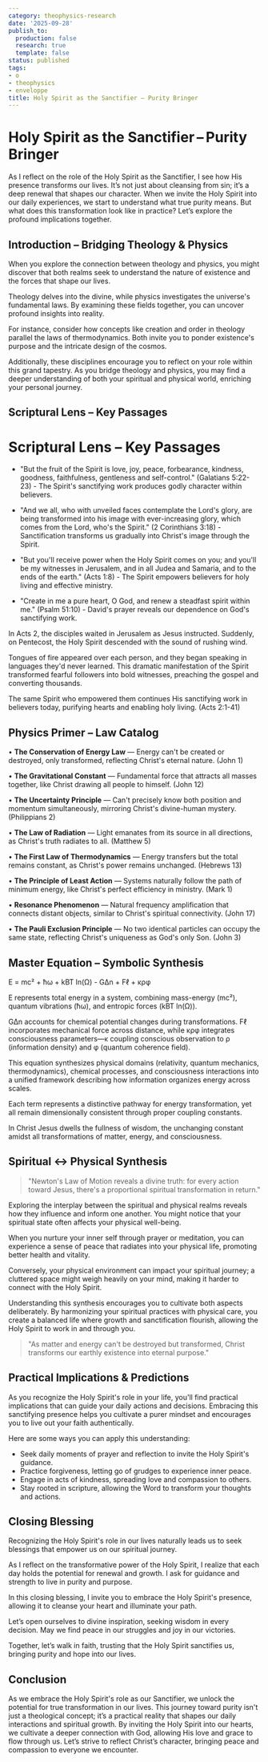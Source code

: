 ```yaml
---
category: theophysics-research
date: '2025-09-28'
publish_to:
  production: false
  research: true
  template: false
status: published
tags:
- o
- theophysics
- enveloppe
title: Holy Spirit as the Sanctifier – Purity Bringer
---
```

   
# Holy Spirit as the Sanctifier – Purity Bringer   
   
As I reflect on the role of the Holy Spirit as the Sanctifier, I see how His presence transforms our lives. It’s not just about cleansing from sin; it’s a deep renewal that shapes our character. When we invite the Holy Spirit into our daily experiences, we start to understand what true purity means. But what does this transformation look like in practice? Let’s explore the profound implications together.   
   
## Introduction – Bridging Theology & Physics   
   
When you explore the connection between theology and physics, you might discover that both realms seek to understand the nature of existence and the forces that shape our lives.   
   
Theology delves into the divine, while physics investigates the universe's fundamental laws. By examining these fields together, you can uncover profound insights into reality.   
   
For instance, consider how concepts like creation and order in theology parallel the laws of thermodynamics. Both invite you to ponder existence's purpose and the intricate design of the cosmos.   
   
Additionally, these disciplines encourage you to reflect on your role within this grand tapestry. As you bridge theology and physics, you may find a deeper understanding of both your spiritual and physical world, enriching your personal journey.   
   
## Scriptural Lens – Key Passages   
   
# Scriptural Lens – Key Passages   
   
* "But the fruit of the Spirit is love, joy, peace, forbearance, kindness, goodness, faithfulness, gentleness and self-control." (Galatians 5:22-23) - The Spirit's sanctifying work produces godly character within believers.   
   
* "And we all, who with unveiled faces contemplate the Lord's glory, are being transformed into his image with ever-increasing glory, which comes from the Lord, who's the Spirit." (2 Corinthians 3:18) - Sanctification transforms us gradually into Christ's image through the Spirit.   
   
* "But you'll receive power when the Holy Spirit comes on you; and you'll be my witnesses in Jerusalem, and in all Judea and Samaria, and to the ends of the earth." (Acts 1:8) - The Spirit empowers believers for holy living and effective ministry.   
   
* "Create in me a pure heart, O God, and renew a steadfast spirit within me." (Psalm 51:10) - David's prayer reveals our dependence on God's sanctifying work.   
   
In Acts 2, the disciples waited in Jerusalem as Jesus instructed. Suddenly, on Pentecost, the Holy Spirit descended with the sound of rushing wind.   
   
Tongues of fire appeared over each person, and they began speaking in languages they'd never learned. This dramatic manifestation of the Spirit transformed fearful followers into bold witnesses, preaching the gospel and converting thousands.   
   
The same Spirit who empowered them continues His sanctifying work in believers today, purifying hearts and enabling holy living. (Acts 2:1-41)   
   
## Physics Primer – Law Catalog   
   
• **The Conservation of Energy Law** — Energy can't be created or destroyed, only transformed, reflecting Christ's eternal nature. (John 1)   
   
• **The Gravitational Constant** — Fundamental force that attracts all masses together, like Christ drawing all people to himself. (John 12)   
   
• **The Uncertainty Principle** — Can't precisely know both position and momentum simultaneously, mirroring Christ's divine-human mystery. (Philippians 2)   
   
• **The Law of Radiation** — Light emanates from its source in all directions, as Christ's truth radiates to all. (Matthew 5)   
   
• **The First Law of Thermodynamics** — Energy transfers but the total remains constant, as Christ's power remains unchanged. (Hebrews 13)   
   
• **The Principle of Least Action** — Systems naturally follow the path of minimum energy, like Christ's perfect efficiency in ministry. (Mark 1)   
   
• **Resonance Phenomenon** — Natural frequency amplification that connects distant objects, similar to Christ's spiritual connectivity. (John 17)   
   
• **The Pauli Exclusion Principle** — No two identical particles can occupy the same state, reflecting Christ's uniqueness as God's only Son. (John 3)   
   
## Master Equation – Symbolic Synthesis   
   
E = mc² + ħω + kBT ln(Ω) - G∆n + Fℓ + κρφ   
   
E represents total energy in a system, combining mass-energy (mc²), quantum vibrations (ħω), and entropic forces (kBT ln(Ω)).   
   
G∆n accounts for chemical potential changes during transformations. Fℓ incorporates mechanical force across distance, while κρφ integrates consciousness parameters—κ coupling conscious observation to ρ (information density) and φ (quantum coherence field).   
   
This equation synthesizes physical domains (relativity, quantum mechanics, thermodynamics), chemical processes, and consciousness interactions into a unified framework describing how information organizes energy across scales.   
   
Each term represents a distinctive pathway for energy transformation, yet all remain dimensionally consistent through proper coupling constants.   
   
In Christ Jesus dwells the fullness of wisdom, the unchanging constant amidst all transformations of matter, energy, and consciousness.   
   
## Spiritual ↔ Physical Synthesis   
   
> "Newton's Law of Motion reveals a divine truth: for every action toward Jesus, there's a proportional spiritual transformation in return."   
   
Exploring the interplay between the spiritual and physical realms reveals how they influence and inform one another. You might notice that your spiritual state often affects your physical well-being.   
   
When you nurture your inner self through prayer or meditation, you can experience a sense of peace that radiates into your physical life, promoting better health and vitality.   
   
Conversely, your physical environment can impact your spiritual journey; a cluttered space might weigh heavily on your mind, making it harder to connect with the Holy Spirit.   
   
Understanding this synthesis encourages you to cultivate both aspects deliberately. By harmonizing your spiritual practices with physical care, you create a balanced life where growth and sanctification flourish, allowing the Holy Spirit to work in and through you.   
   
> "As matter and energy can't be destroyed but transformed, Christ transforms our earthly existence into eternal purpose."   
   
## Practical Implications & Predictions   
   
As you recognize the Holy Spirit's role in your life, you'll find practical implications that can guide your daily actions and decisions. Embracing this sanctifying presence helps you cultivate a purer mindset and encourages you to live out your faith authentically.   
   
Here are some ways you can apply this understanding:   
   
   
- Seek daily moments of prayer and reflection to invite the Holy Spirit's guidance.   
- Practice forgiveness, letting go of grudges to experience inner peace.   
- Engage in acts of kindness, spreading love and compassion to others.   
- Stay rooted in scripture, allowing the Word to transform your thoughts and actions.   
   
## Closing Blessing   
   
Recognizing the Holy Spirit's role in our lives naturally leads us to seek blessings that empower us on our spiritual journey.   
   
As I reflect on the transformative power of the Holy Spirit, I realize that each day holds the potential for renewal and growth. I ask for guidance and strength to live in purity and purpose.   
   
In this closing blessing, I invite you to embrace the Holy Spirit's presence, allowing it to cleanse your heart and illuminate your path.   
   
Let’s open ourselves to divine inspiration, seeking wisdom in every decision. May we find peace in our struggles and joy in our victories.   
   
Together, let’s walk in faith, trusting that the Holy Spirit sanctifies us, bringing purity and hope into our lives.   
   
## Conclusion   
   
As we embrace the Holy Spirit's role as our Sanctifier, we unlock the potential for true transformation in our lives. This journey toward purity isn't just a theological concept; it’s a practical reality that shapes our daily interactions and spiritual growth. By inviting the Holy Spirit into our hearts, we cultivate a deeper connection with God, allowing His love and grace to flow through us. Let’s strive to reflect Christ’s character, bringing peace and compassion to everyone we encounter.